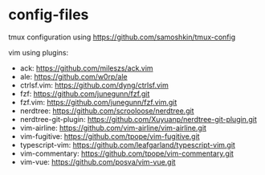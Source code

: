 # config-files

tmux configuration using https://github.com/samoshkin/tmux-config

vim using plugins:

  - ack: https://github.com/mileszs/ack.vim
  - ale: https://github.com/w0rp/ale
  - ctrlsf.vim: https://github.com/dyng/ctrlsf.vim
  - fzf: https://github.com/junegunn/fzf.git
  - fzf.vim: https://github.com/junegunn/fzf.vim.git
  - nerdtree: https://github.com/scrooloose/nerdtree.git
  - nerdtree-git-plugin: https://github.com/Xuyuanp/nerdtree-git-plugin.git
  - vim-airline: https://github.com/vim-airline/vim-airline.git
  - vim-fugitive: https://github.com/tpope/vim-fugitive.git
  - typescript-vim: https://github.com/leafgarland/typescript-vim.git
  - vim-commentary: https://github.com/tpope/vim-commentary.git
  - vim-vue: https://github.com/posva/vim-vue.git
  
